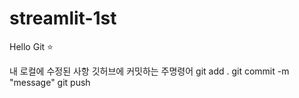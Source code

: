 # streamlit-1st

Hello Git :star:

내 로컬에 수정된 사항 깃허브에 커밋하는 주명령어
git add .
git commit -m "message"
git push
